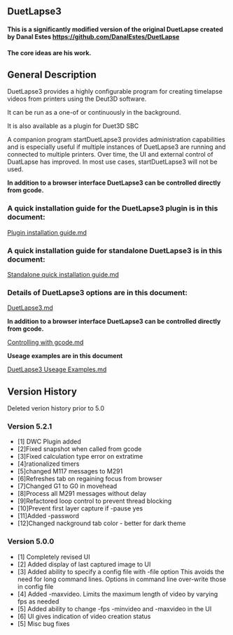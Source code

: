 ## DuetLapse3

#### This is a significantly modified version of the original DuetLapse created by Danal Estes https://github.com/DanalEstes/DuetLapse
#### The core ideas are his work.

## General Description

DuetLapse3 provides a highly configurable program for creating timelapse videos from printers using the Deut3D software.

It can be run as a one-of or continuously in the background.

It is also available as a plugin for Duet3D SBC

A companion program startDuetLapse3 provides administration capabilities and is especially useful if multiple instances of DuetLapse3 are running and connected to multiple printers. Over time, the UI and external control of DuatLapse has improved.  In most use cases, startDuetLapse3 will not be used.

**In addition to a browser interface DuetLapse3 can be controlled directly from gcode.**

### A quick installation guide for the DuetLapse3 plugin is in this document:

[Plugin installation guide.md](https://github.com/stuartofmt/DuetLapse3/blob/main/plugin/plugin%20installation%20guide.md)

### A quick installation guide for standalone DuetLapse3 is in this document:

[Standalone quick installation guide.md](https://github.com/stuartofmt/DuetLapse3/blob/main/Documents/Standalone%20quick%20installation%20guide.md)

### Details of DuetLapse3 options are in this document:

[DuetLapse3.md](https://github.com/stuartofmt/DuetLapse3/blob/main/Documents/DuetLapse3.md)

**In addition to a browser interface DuetLapse3 can be controlled directly from gcode.**

[Controlling with gcode.md](https://github.com/stuartofmt/DuetLapse3/blob/main/Documents/Controlling%20with%20gcode.md)

**Useage examples are in this document**

[DuetLapse3 Useage Examples.md](https://github.com/stuartofmt/DuetLapse3/blob/main/Documents/DuetLapse3%20Useage%20Examples.md)


## Version History

Deleted verion history prior to 5.0

### Version 5.2.1

- [1]  DWC Plugin added
- [2]Fixed snapshot when called from gcode
- [3]Fixed calculation type error on extratime
- [4]rationalized timers
- [5]changed M117 messages to M291
- [6]Refreshes tab on regaining focus from browser
- [7]Changed G1 to G0 in movehead
- [8]Process all M291 messages without delay
- [9]Refactored loop control to prevent thread blocking
- [10]Prevent first layer capture if -pause yes
- [11]Added -password
- [12]Changed nackground tab color - better for dark theme

### Version 5.0.0
- [1]  Completely revised UI
- [2]  Added display of last captured image to UI
- [3]  Added ability to specify a config file with -file option
       This avoids the need for long command lines. Options in command line over-write those in config file
- [4]  Added -maxvideo.  Limits the maximum length of video by varying fps as needed
- [5]  Added ability to change -fps -minvideo and -maxvideo in the UI
- [6]  UI gives indication of video creation status
- [5]  Misc bug fixes